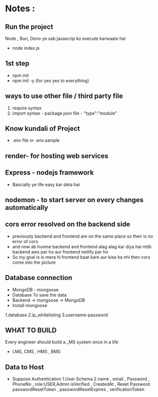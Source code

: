 # Notes : 

## Run the project
Node , Bun, Deno ye sab javascrip ko execute karwaate hai
- node index.js

## 1st step
- npm init
- npm init -y (for yes yes to everything)

## ways to use other file / third party file
1. require syntax
2. import syntax - package.json file - "type":"module"

## Know kundali of Project
- .env file or .env.sample 

## render- for hosting web services

## Express - nodejs framework
- Bascially ye life easy kar deta hai

## nodemon - to start server on every changes automatically

## cors error resolved on the backend side
- previously backend and frontend are on the same place so their is no error of cors
- and now ab humne backend and frontend alag alag kar diya hai mtlb backend aws par ho aur frontend netlify par ho
- So my goal is is mera hi frontend baat kare aur kise ka nhi then cors come into the picture

## Database connection 
- MongoDB - mongoose
- Database To save the data
- Backend -> mongoose -> MongoDB
- Install mongoose

1.database
2.ip_whitelisting
3.username-password

## WHAT TO BUILD
 Every engineer should build a _MS system once in a life
 - LMS, CMS , HMS , BMS

## Data to Host
- Suppose Authentication 
1.User Schema
2.name , email , Password , PhoneNo , role:USER,Admin
isVerified , CreatedAt , Reset Password
passwordResetToken , passwordResetExpires , verificationToken 